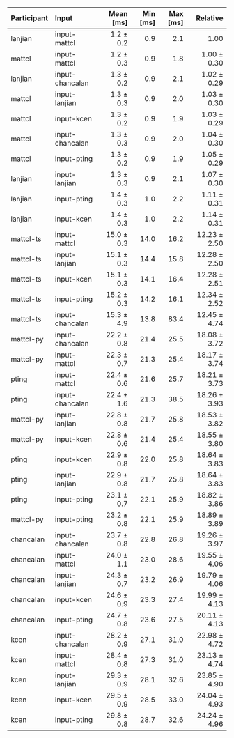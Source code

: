 | Participant | Input | Mean [ms] | Min [ms] | Max [ms] | Relative |
|:---|:---|---:|---:|---:|---:|
| lanjian | input-mattcl | 1.2 ± 0.2 | 0.9 | 2.1 | 1.00 |
| mattcl | input-mattcl | 1.2 ± 0.3 | 0.9 | 1.8 | 1.00 ± 0.30 |
| lanjian | input-chancalan | 1.3 ± 0.2 | 0.9 | 2.1 | 1.02 ± 0.29 |
| mattcl | input-lanjian | 1.3 ± 0.3 | 0.9 | 2.0 | 1.03 ± 0.30 |
| mattcl | input-kcen | 1.3 ± 0.2 | 0.9 | 1.9 | 1.03 ± 0.29 |
| mattcl | input-chancalan | 1.3 ± 0.3 | 0.9 | 2.0 | 1.04 ± 0.30 |
| mattcl | input-pting | 1.3 ± 0.2 | 0.9 | 1.9 | 1.05 ± 0.29 |
| lanjian | input-lanjian | 1.3 ± 0.3 | 0.9 | 2.1 | 1.07 ± 0.30 |
| lanjian | input-pting | 1.4 ± 0.3 | 1.0 | 2.2 | 1.11 ± 0.31 |
| lanjian | input-kcen | 1.4 ± 0.3 | 1.0 | 2.2 | 1.14 ± 0.31 |
| mattcl-ts | input-mattcl | 15.0 ± 0.3 | 14.0 | 16.2 | 12.23 ± 2.50 |
| mattcl-ts | input-lanjian | 15.1 ± 0.3 | 14.4 | 15.8 | 12.28 ± 2.50 |
| mattcl-ts | input-kcen | 15.1 ± 0.3 | 14.1 | 16.4 | 12.28 ± 2.51 |
| mattcl-ts | input-pting | 15.2 ± 0.3 | 14.2 | 16.1 | 12.34 ± 2.52 |
| mattcl-ts | input-chancalan | 15.3 ± 4.9 | 13.8 | 83.4 | 12.45 ± 4.74 |
| mattcl-py | input-chancalan | 22.2 ± 0.8 | 21.4 | 25.5 | 18.08 ± 3.72 |
| mattcl-py | input-mattcl | 22.3 ± 0.7 | 21.3 | 25.4 | 18.17 ± 3.74 |
| pting | input-mattcl | 22.4 ± 0.6 | 21.6 | 25.7 | 18.21 ± 3.73 |
| pting | input-chancalan | 22.4 ± 1.6 | 21.3 | 38.5 | 18.26 ± 3.93 |
| mattcl-py | input-lanjian | 22.8 ± 0.8 | 21.7 | 25.8 | 18.53 ± 3.82 |
| mattcl-py | input-kcen | 22.8 ± 0.6 | 21.4 | 25.4 | 18.55 ± 3.80 |
| pting | input-kcen | 22.9 ± 0.8 | 22.0 | 25.8 | 18.64 ± 3.83 |
| pting | input-lanjian | 22.9 ± 0.8 | 21.7 | 25.8 | 18.64 ± 3.83 |
| pting | input-pting | 23.1 ± 0.7 | 22.1 | 25.9 | 18.82 ± 3.86 |
| mattcl-py | input-pting | 23.2 ± 0.8 | 22.1 | 25.9 | 18.89 ± 3.89 |
| chancalan | input-chancalan | 23.7 ± 0.8 | 22.8 | 26.8 | 19.26 ± 3.97 |
| chancalan | input-mattcl | 24.0 ± 1.1 | 23.0 | 28.6 | 19.55 ± 4.06 |
| chancalan | input-lanjian | 24.3 ± 0.7 | 23.2 | 26.9 | 19.79 ± 4.06 |
| chancalan | input-kcen | 24.6 ± 0.9 | 23.3 | 27.4 | 19.99 ± 4.13 |
| chancalan | input-pting | 24.7 ± 0.8 | 23.6 | 27.5 | 20.11 ± 4.13 |
| kcen | input-chancalan | 28.2 ± 0.9 | 27.1 | 31.0 | 22.98 ± 4.72 |
| kcen | input-mattcl | 28.4 ± 0.8 | 27.3 | 31.0 | 23.13 ± 4.74 |
| kcen | input-lanjian | 29.3 ± 0.9 | 28.1 | 32.6 | 23.85 ± 4.90 |
| kcen | input-kcen | 29.5 ± 0.9 | 28.5 | 33.0 | 24.04 ± 4.93 |
| kcen | input-pting | 29.8 ± 0.8 | 28.7 | 32.6 | 24.24 ± 4.96 |
